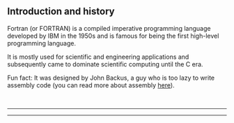 ## Introduction and history 

Fortran (or FORTRAN) is a compiled imperative programming language developed by IBM in the 1950s and is famous for being the first high-level programming language.

It is mostly used for scientific and engineering applications and subsequently came to dominate scientific computing until the C era.

Fun fact: It was designed by John Backus, a guy who is too lazy to write assembly code (you can read more about assembly [here](https://wikipedia.org/wiki/Assembly_language)).

<br/>

---

---
